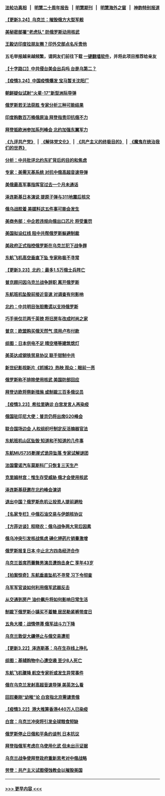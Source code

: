 #### [法轮功真相](https://github.com/gfw-breaker/truth/blob/master/README.md?t=0) &nbsp;&nbsp;|&nbsp;&nbsp; [明慧二十周年报告](https://github.com/gfw-breaker/mh-reports/blob/master/README.md?t=0) &nbsp;&nbsp;|&nbsp;&nbsp;[明慧期刊](https://github.com/gfw-breaker/mh-qikan) &nbsp;&nbsp;|&nbsp;&nbsp; [明慧海外之窗](https://github.com/gfw-breaker/mh-news/blob/master/README.md?t=0) &nbsp;&nbsp;|&nbsp;&nbsp; [神韵特别报道](https://github.com/gfw-breaker/mh-news/blob/master/shenyun.md?t=0)
#### [【更新3.24】乌克兰：摧毁俄方大型军舰](../pages/nsc418/n13670032.md?t=03250101) 
#### [美秘密部署“老虎队” 防俄罗斯动用核武](../pages/nsc418/n13670269.md?t=03250101) 
#### [王毅访印度拉朋友圈？印外交部点名斥责他](../pages/nsc418/n13670111.md?t=03250101) 
#### 五毛举报越来越频繁，请网友们前往下载 [一键翻墙软件](https://github.com/gfw-breaker/ssr-accounts)，并将此项目推荐给亲友
#### [【十字路口】中共侵台美会出兵吗 台是乌第二？](../pages/nsc418/n13669257.md?t=03250101) 
#### [【疫情3.24】中国疫情爆发 宝马暂关沈阳厂](../pages/nsc418/n13668470.md?t=03250101) 
#### [朝鲜疑似试射“火星-17”新型洲际导弹](../pages/nsc418/n13669715.md?t=03250101) 
#### [俄罗斯若无法获胜 专家分析三种可能结果](../pages/nsc418/n13669515.md?t=03250101) 
#### [印度购数百万桶俄原油 拜登指责印抗俄不力](../pages/nsc418/n13669518.md?t=03250101) 
#### [拜登抵欧洲参加系列峰会 北约加强东翼军力](../pages/nsc418/n13668857.md?t=03250101) 
#### [《九评共产党》](https://github.com/begood0513/9ping.md/blob/master/README.md) &nbsp;|&nbsp; [《解体党文化》](../../../../jtdwh.md/blob/master/README.md)  &nbsp;|&nbsp; [《共产主义的终极目的》](../../../../gczydzjmd.md/blob/master/README.md) &nbsp;|&nbsp; [《魔鬼在统治我们的世界》](../../../../mgztzwmdsj.md/blob/master/README.md) 
#### [分析：中共批评北约东扩背后的目的和焦虑](../pages/nsc418/n13668482.md?t=03250101) 
#### [专家：美需天基系统 对抗中俄高超音速导弹](../pages/nsc418/n13668989.md?t=03250101) 
#### [美俄最高军事指挥官过去一个月未通话](../pages/nsc418/n13668744.md?t=03250101) 
#### [泽连斯基日本演说 提原子弹与311地震后核灾](../pages/nsc418/n13668171.md?t=03250101) 
#### [俄乌战胶着 美媒料这五件事可能会发生](../pages/nsc418/n13668574.md?t=03250101) 
#### [美商务部：中企若违规向俄出口芯片 将受重罚](../pages/nsc418/n13668494.md?t=03250101) 
#### [美国拟设红线 阻中共帮俄罗斯躲避制裁](../pages/nsc418/n13668212.md?t=03250101) 
#### [美政府正式指控俄罗斯在乌克兰犯下战争罪](../pages/nsc418/n13668421.md?t=03250101) 
#### [东航飞机高空垂直下坠 专家称极不寻常](../pages/nsc418/n13668315.md?t=03250101) 
#### [【更新3.23】北约：最多1.5万俄士兵阵亡](../pages/nsc418/n13667672.md?t=03250101) 
#### [普京顾问因乌克兰战争辞职 离开俄罗斯](../pages/nsc418/n13668133.md?t=03250101) 
#### [东航班机坠毁前接近音速 对调查有何影响](../pages/nsc418/n13668076.md?t=03250101) 
#### [北约：中共明目张胆撒谎以支持俄罗斯](../pages/nsc418/n13668125.md?t=03250101) 
#### [巧手爸仅花两千英镑 将旧房车改成时尚之家](../pages/nsc418/n13667276.md?t=03250101) 
#### [普京：欧盟购买俄天然气 须用卢布付款](../pages/nsc418/n13668039.md?t=03250101) 
#### [组图：日本供电不足 晴空塔等建筑熄灯](../pages/nsc418/n13667711.md?t=03250101) 
#### [美英达成钢铁贸易协议 联手钳制中共](../pages/nsc418/n13667944.md?t=03250101) 
#### [新世纪影视新片《抓捕2》热映 观众：眼前一亮](../pages/nsc418/n13666182.md?t=03250101) 
#### [俄罗斯称不排除使用核武 美国防部回应](../pages/nsc418/n13667684.md?t=03250101) 
#### [拜登访欧将祭新措施 或制裁三百多俄议员](../pages/nsc418/n13667607.md?t=03250101) 
#### [【疫情3.23】希拉里确诊 白宫发言人再染疫](../pages/nsc418/n13666999.md?t=03250101) 
#### [俄国驻印尼大使：普京仍将出席G20峰会](../pages/nsc418/n13667130.md?t=03250101) 
#### [联合国场边会 人权组织吁制定反活摘器官法](../pages/nsc418/n13665965.md?t=03250101) 
#### [东航班机山区坠毁 知道和不知道的几件事](../pages/nsc418/n13666411.md?t=03250101) 
#### [东航MU5735断崖式诡异坠落 专家试解谜团](../pages/nsc418/n13665865.md?t=03250101) 
#### [法国雷诺汽车莫斯科厂只恢复三天生产](../pages/nsc418/n13665909.md?t=03250101) 
#### [克里姆林宫：惟生存受威胁 俄才会使用核武](../pages/nsc418/n13666319.md?t=03250101) 
#### [泽连斯基获邀在北约峰会演讲](../pages/nsc418/n13666213.md?t=03250101) 
#### [退出中国？俄罗斯危机让投资人提前避险](../pages/nsc418/n13666253.md?t=03250101) 
#### [【名家专栏】中俄石油交易与伊朗核协议](../pages/nsc418/n13664968.md?t=03250101) 
#### [【方菲访谈】程晓农：俄乌战争两大背后因素](../pages/nsc418/n13663299.md?t=03250101) 
#### [俄乌冲突引发核战焦虑 碘化钾药片销量激增](../pages/nsc418/n13665851.md?t=03250101) 
#### [俄罗斯报复日本 中止北方四岛经济合作](../pages/nsc418/n13666500.md?t=03250101) 
#### [乌克兰首席芭蕾舞男演员遭炮击身亡 享年43岁](../pages/nsc418/n13665657.md?t=03250101) 
#### [【拍案惊奇】东航垂直坠机不寻常 习下令彻查](../pages/nsc418/n13664873.md?t=03250101) 
#### [乌军军官谈如何利用俄军武器反击](../pages/nsc418/n13665819.md?t=03250101) 
#### [从交通到房产 油价飙升将如何影响日常生活](../pages/nsc418/n13665631.md?t=03250101) 
#### [制裁下俄罗斯小镇买不着糖 居民勒紧裤带度日](../pages/nsc418/n13665510.md?t=03250101) 
#### [五角大楼：战情停滞 俄军战斗力下降](../pages/nsc418/n13665494.md?t=03250101) 
#### [乌克兰敦促大疆停止与俄交易遭拒](../pages/nsc418/n13665466.md?t=03250101) 
#### [【更新3.22】泽连斯基：乌在生存线上挣扎](../pages/nsc418/n13664983.md?t=03250101) 
#### [组图：基辅购物中心遭空袭 至少8人死亡](../pages/nsc418/n13665011.md?t=03250101) 
#### [东航飞机骤降 航空专家析或发生异常事件](../pages/nsc418/n13665233.md?t=03250101) 
#### [俄在乌克兰发射高超音速导弹 美英怎么看](../pages/nsc418/n13664881.md?t=03250101) 
#### [回怼秦刚“幼稚”论 白宫指北京需谴责俄](../pages/nsc418/n13665019.md?t=03250101) 
#### [【疫情3.22】港大推算香港440万人已染疫](../pages/nsc418/n13664188.md?t=03250101) 
#### [白宫：乌克兰冲突将引发全球粮食短缺](../pages/nsc418/n13664384.md?t=03250101) 
#### [俄罗斯停止日俄和平条约谈判 日本抗议](../pages/nsc418/n13664026.md?t=03250101) 
#### [拜登指俄军考虑在乌使用化武 但未出示证据](../pages/nsc418/n13663783.md?t=03250101) 
#### [乌克兰战争使拜登政府重新思考对中俄战略](../pages/nsc418/n13663170.md?t=03250101) 
#### [劳登：共产主义试图侵蚀教会以摧毁美国](../pages/nsc418/n13663433.md?t=03250101) 

----
#### [ >>> 更早内容 <<< ](../indexes/nsc418-earlier.md)
